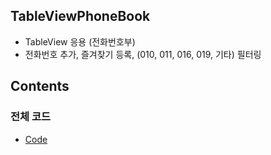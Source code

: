 ## TableViewPhoneBook

* TableView 응용 (전화번호부)
* 전화번호 추가, 즐겨찾기 등록, (010, 011, 016, 019, 기타) 필터링

## Contents

### 전체 코드
* [Code](https://github.com/junlight94/TableViewPhoneBook/blob/main/TableViewPhoneBook/ViewController.swift)
